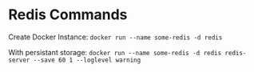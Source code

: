 
# Redis Commands
Create Docker Instance: `docker run --name some-redis -d redis`

With persistant storage: `docker run --name some-redis -d redis redis-server --save 60 1 --loglevel warning`

